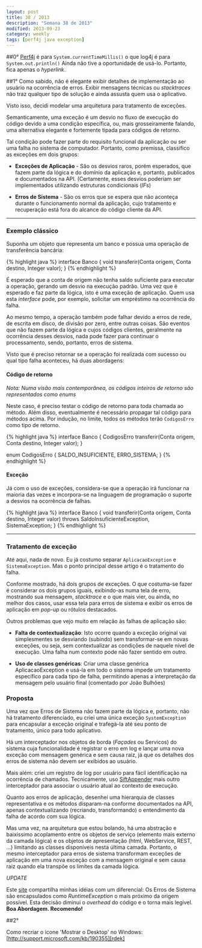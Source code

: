 ```yaml
---
layout: post
title: 38 / 2013
description: "Semana 38 de 2013"
modified: 2013-09-23
category: weekly
tags: [perf4j java exception]
---
```



##0°
[Perf4j][perf4j] é para `System.currentTimeMillis()` o que log4j é para `System.out.println()`
Ainda não tive a oportunidade de usá-lo. Portanto, fica apenas o *hyperlink*.


##1°
Como sabido, não é elegante exibir detalhes de implementação ao usuário na ocorrência de erros.
Exibir mensagens técnicas ou *stacktraces* não traz qualquer tipo de solução e ainda assusta quem
usa o aplicativo.

Visto isso, decidi modelar uma arquitetura para tratamento de exceções.

Semanticamente, uma exceção é um desvio no fluxo de execução do código devido a uma condição
específica, ou, mais grosseiramente falando, uma alternativa elegante e fortemente tipada para
códigos de retorno.

Tal condição pode fazer parte do requisito funcional da aplicação ou ser uma falha no sistema de
computador. Portanto, como premissa, classifico as exceções em dois grupos:

 * **Exceções de Aplicação** - São os desvios raros, porém esperados, que fazem parte da lógica e do
   domínio da aplicação e, portanto, publicados e documentados na API. (Certamente, esses desvios
   poderiam ser implementados utilizando estruturas condicionais (*IF*s)

 * **Erros de Sistema** - São os erros que se espera que não aconteça durante o funcionamento normal
   da aplicação, cujo tratamento e recuperação está fora do alcance do código cliente da API.


---

### Exemplo clássico

Suponha um objeto que representa um banco e possua uma operação de transferência bancária:

{% highlight java %}
interface Banco {
	void transferir(Conta origem, Conta destino, Integer valor);
}
{% endhighlight %}

É esperado que a conta de origem não tenha saldo suficiente para executar a operação, gerando um
desvio na execução padrão. Uma vez que é esperado e faz parte da lógica, isto é uma exceção de
aplicação. Quem usa esta *interface* pode, por exemplo, solicitar um empréstimo na ocorrência do
falha.

Ao mesmo tempo, a operação também pode falhar devido a erros de rede, de escrita em disco, de
divisão por zero, entre outras coisas. São eventos que não fazem parte da lógica e cujos códigos
clientes, geralmente na ocorrência desses desvios, nada pode fazer para continuar o processamento,
sendo, portanto, erros de sistema.


Visto que é preciso retornar se a operação foi realizada com sucesso ou qual tipo falha aconteceu, há
duas abordagens:


#### Código de retorno

*Nota: Numa visão mais contemporânea, os códigos inteiros de retorno são representados como enums*

Neste caso, é preciso testar o código de retorno para toda chamada ao método. Além disso,
eventualmente é necessário propagar tal código para métodos acima. Por indução, no limite, todos os
métodos terão `CodigosErro` como tipo de retorno.

{% highlight java %}
interface Banco {
	CodigosErro transferir(Conta origem, Conta destino, Integer valor);
}

enum CodigosErro {
	SALDO_INSUFICIENTE, ERRO_SISTEMA;
}
{% endhighlight %}


#### Exceção

Já com o uso de exceções, considera-se que a operação irá funcionar na maioria das vezes e
incorpora-se na linguagem de programação o suporte a desvios na ocorrência de falhas.

{% highlight java %}
interface Banco {
	void transferir(Conta origem, Conta destino, Integer valor)
		throws SaldoInsuficienteException, SistemaException;
}
{% endhighlight %}


---

### Tratamento de exceção

Até aqui, nada de novo. Eu já costumo separar `AplicacaoException` e `SistemaException`. Mas o
ponto principal desse artigo é o tratamento do falha.

Conforme mostrado, há dois grupos de exceções. O que costuma-se fazer é considerar os dois grupos
iguais, exibindo-as numa tela de erro, mostrando sua mensagem, *stacktrace* e o que mais vier, ou
ainda, no melhor dos casos, usar essa tela para erros de sistema e exibir os erros de aplicação em
*pop-up* ou rótulos destacados.


Outros problemas que vejo muito em relação às falhas de aplicação são:

 * **Falta de contextualização**: Isto ocorre quando a exceção original vai simplesmentes se desviando
   (subindo) sem transformar-se em novas exceções, ou seja, sem contextualizar as condições de
   naquele nível de execução. Uma falha num contexto pode não fazer sentido em outro. 

 * **Uso de classes genéricas**: Criar uma classe genérica AplicacaoException e usá-la em todo o sistema
   impede um tratamento específico para cada tipo de falha, permitindo apenas a interpretação da
   mensagem pelo usuário final (comentado por João Bulhões)



### Proposta

Uma vez que Erros de Sistema não fazem parte da lógica e, portanto, não há tratamento diferenciado,
eu criei uma única exceção `SystemException` para encapsular a exceção original e trafegá-la até seu
ponto de tratamento, único para todo aplicativo.

Há um interceptador nos objetos de borda (*Façades* ou Servicos) do sistema cuja funcionalidade é
registrar o erro em log e lançar uma nova exceção com mensagem genérica e sem causa raiz, já que os
detalhes dos erros de sistema não devem ser exibidos ao usuário.

Mais além: criei um registro de log por usuário para fácil identificação na ocorrência de chamados.
Tecnicamente, uso [SiftAppender][sift] mais outro interceptador para associar o usuário atual ao
contexto de execução.


Quanto aos erros de aplicação, desenhei uma hierarquia de classes representativa e os métodos
disparam-na conforme documentados na API, apenas contextualizando (recriando, transformando) o
entendimento da falha de acordo com sua lógica.

Mas uma vez, na arquitetura que estou bolando, há uma abstração e baixíssimo acoplamento entre os
objetos de serviço (elemento mais externo da camada lógica) e os objetos de apresentação (html,
WebService, REST, ...) limitando as classes disponíveis nesta última camada. Portanto, o mesmo
interceptador para erros de sistema transformam exceções de aplicação em uma nova exceção com a
mensagem original e sem causa raiz quando ela transpõe os limites da camada lógica.



*UPDATE*

Este [site][javaexc] compartilha minhas idéias com um diferencial: Os Erros de Sistema são
encapsulados como *RuntimeException* o mais próximo da origem possível. Esta decisão diminui o
*overhead* do código e o torna mais legível. **Boa Abordagem. Recomendo!**



##2°

Como recriar o ícone 'Mostrar o Desktop' no Windows:
[http://support.microsoft.com/kb/190355][rdek]



[perf4j]: http://perf4j.codehaus.org
[sift]: http://logback.qos.ch/manual/appenders.html#SiftingAppender
[javaexc]: http://www.oracle.com/technetwork/articles/entarch/effective-exceptions-092345.html
[rdek]: http://support.microsoft.com/kb/190355

